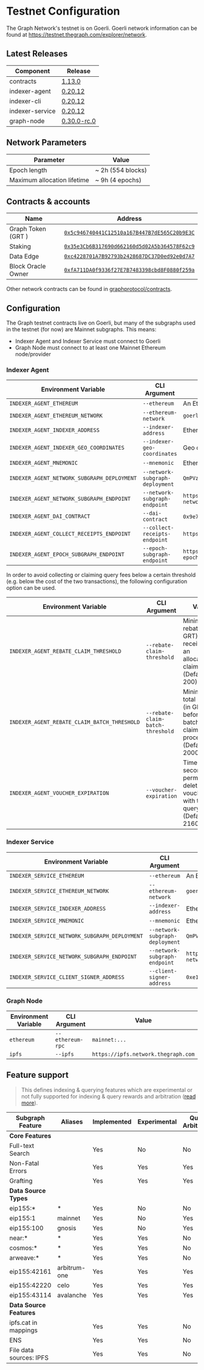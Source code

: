 # Testnet Configuration

The Graph Network's testnet is on Goerli. Goerli network information can be found at https://testnet.thegraph.com/explorer/network.

## Latest Releases

| Component       | Release                                                                         |
| --------------- | ------------------------------------------------------------------------------- |
| contracts       | [1.13.0](https://github.com/graphprotocol/contracts/releases/tag/v1.13.0)       |
| indexer-agent   | [0.20.12](https://github.com/graphprotocol/indexer/releases/tag/v0.20.12)       |
| indexer-cli     | [0.20.12](https://github.com/graphprotocol/indexer/releases/tag/v0.20.12)       |
| indexer-service | [0.20.12](https://github.com/graphprotocol/indexer/releases/tag/v0.20.12)       |
| graph-node      | [0.30.0-rc.0](https://github.com/graphprotocol/graph-node/releases/tag/v0.30.0-rc.0)       |

## Network Parameters

| Parameter                   | Value             |
| --------------------------- | ----------------- |
| Epoch length                | ~ 2h (554 blocks) |
| Maximum allocation lifetime | ~ 9h (4 epochs)   |

## Contracts & accounts

| Name               | Address                                                                                                                        |
| ------------------ | ------------------------------------------------------------------------------------------------------------------------------ |
| Graph Token (GRT ) | [`0x5c946740441C12510a167B447B7dE565C20b9E3C`](https://goerli.etherscan.io/address/0x5c946740441C12510a167B447B7dE565C20b9E3C) |
| Staking            | [`0x35e3Cb6B317690d662160d5d02A5b364578F62c9`](https://goerli.etherscan.io/address/0x35e3Cb6B317690d662160d5d02A5b364578F62c9) |
| Data Edge          | [`0xc4228701A7B92793b2428687DC37D0ed92e0d7A7`](https://goerli.etherscan.io/address/0xc4228701A7B92793b2428687DC37D0ed92e0d7A7) |
| Block Oracle Owner | [`0xfA711DA0f9336f27E7B7483398cbd8F0880f259a`](https://goerli.etherscan.io/address/0xfA711DA0f9336f27E7B7483398cbd8F0880f259a) |

Other network contracts can be found in [graphprotocol/contracts](https://github.com/graphprotocol/contracts/blob/dev/addresses.json#L306).

## Configuration

The Graph testnet contracts live on Goerli, but many of the subgraphs used in the
testnet (for now) are Mainnet subgraphs. This means:

- Indexer Agent and Indexer Service must connect to Goerli
- Graph Node must connect to at least one Mainnet Ethereum node/provider

### Indexer Agent

| Environment Variable                        | CLI Argument                    | Value                                                                             |
| ------------------------------------------- | ------------------------------- | --------------------------------------------------------------------------------- |
| `INDEXER_AGENT_ETHEREUM`                    | `--ethereum`                    | An Ethereum Goerli node/provider                                                  |
| `INDEXER_AGENT_ETHEREUM_NETWORK`            | `--ethereum-network`            | `goerli`                                                                          |
| `INDEXER_AGENT_INDEXER_ADDRESS`             | `--indexer-address`             | Ethereum address of testnet indexer                                               |
| `INDEXER_AGENT_INDEXER_GEO_COORDINATES`     | `--indexer-geo-coordinates`     | Geo coordinates of testnet indexer infrastructure                                 |
| `INDEXER_AGENT_MNEMONIC`                    | `--mnemonic`                    | Ethereum mnemonic for testnet operator                                            |
| `INDEXER_AGENT_NETWORK_SUBGRAPH_DEPLOYMENT` | `--network-subgraph-deployment` | `QmPVz18RFwK6hE5rZFWERk23LgrTBz2FCkZzgPSrFxFWN4`                                  |
| `INDEXER_AGENT_NETWORK_SUBGRAPH_ENDPOINT`   | `--network-subgraph-endpoint`   | `https://api.thegraph.com/subgraphs/name/graphprotocol/graph-network-goerli`      |
| `INDEXER_AGENT_DAI_CONTRACT`                | `--dai-contract`                | `0x9e7e607afd22906f7da6f1ec8f432d6f244278be` (GDAI)                               |
| `INDEXER_AGENT_COLLECT_RECEIPTS_ENDPOINT`   | `--collect-receipts-endpoint`   | `https://gateway.testnet.thegraph.com/collect-receipts`                           |
| `INDEXER_AGENT_EPOCH_SUBGRAPH_ENDPOINT`     | `--epoch-subgraph-endpoint`     | `https://api.thegraph.com/subgraphs/name/graphprotocol/goerli-epoch-block-oracle` |

In order to avoid collecting or claiming query fees below a certain threshold
(e.g. below the cost of the two transactions), the following configuration
option can be used.

| Environment Variable                         | CLI Argument                      | Value                                                                                     |
| -------------------------------------------- | --------------------------------- | ----------------------------------------------------------------------------------------- |
| `INDEXER_AGENT_REBATE_CLAIM_THRESHOLD`       | `--rebate-claim-threshold`        | Minimum rebate (in GRT) received for an allocation to claim (Default: 200)                |
| `INDEXER_AGENT_REBATE_CLAIM_BATCH_THRESHOLD` | `--rebate-claim-batch-threshold`  | Minimum total rebates (in GRT) before a batched claim is processed (Default: 2000)        |
| `INDEXER_AGENT_VOUCHER_EXPIRATION`           | `--voucher-expiration`            | Time (in seconds) to permanently delete vouchers with too few query fees  (Default: 2160) |

### Indexer Service

| Environment Variable                          | CLI Argument                    | Value                                                                           |
| --------------------------------------------- | ------------------------------- | ------------------------------------------------------------------------------- |
| `INDEXER_SERVICE_ETHEREUM`                    | `--ethereum`                    | An Ethereum Goerli node/provider                                                |
| `INDEXER_SERVICE_ETHEREUM_NETWORK`            | `--ethereum-network`            | `goerli`                                                                        |
| `INDEXER_SERVICE_INDEXER_ADDRESS`             | `--indexer-address`             | Ethereum address of testnet indexer                                             |
| `INDEXER_SERVICE_MNEMONIC`                    | `--mnemonic`                    | Ethereum mnemonic for testnet operator                                          |
| `INDEXER_SERVICE_NETWORK_SUBGRAPH_DEPLOYMENT` | `--network-subgraph-deployment` | `QmPVz18RFwK6hE5rZFWERk23LgrTBz2FCkZzgPSrFxFWN4`                                |
| `INDEXER_SERVICE_NETWORK_SUBGRAPH_ENDPOINT`   | `--network-subgraph-endpoint`   | `https://api.thegraph.com/subgraphs/name/graphprotocol/graph-network-goerli`    |
| `INDEXER_SERVICE_CLIENT_SIGNER_ADDRESS`       | `--client-signer-address`       | `0xe1EC4339019eC9628438F8755f847e3023e4ff9c`                                    |

### Graph Node

| Environment Variable | CLI Argument     | Value                               |
| -------------------- | ---------------- | ----------------------------------- |
| `ethereum`           | `--ethereum-rpc` | `mainnet:...`                       |
| `ipfs`               | `--ipfs`         | `https://ipfs.network.thegraph.com` |

## Feature support

> This defines indexing & querying features which are experimental or not fully supported for indexing & query rewards and arbitration ([read more](../feature-support-matrix.md)).

| Subgraph Feature         | Aliases | Implemented | Experimental | Query Arbitration | Indexing Arbitration | Indexing Rewards |
|--------------------------|---------|-------------|--------------|-------------------|----------------------|------------------|
| **Core Features**        |         |             |              |                   |                      |                  |
| Full-text Search         |         | Yes         | No           | No                | Yes                  | Yes              |
| Non-Fatal Errors         |         | Yes         | Yes          | Yes               | Yes                  | Yes              |
| Grafting                 |         | Yes         | Yes          | Yes               | Yes                  | Yes              |
| **Data Source Types**    |         |             |              |                   |                      |                  |
| eip155:*                 | *       | Yes         | No           | No                | No                   | No               |
| eip155:1                 | mainnet | Yes         | No           | Yes               | Yes                  | Yes              |
| eip155:100               | gnosis  | Yes         | No           | Yes               | Yes                  | Yes              |
| near:*                   | *       | Yes         | Yes          | No                | No                   | No               |
| cosmos:*                 | *       | Yes         | Yes          | No                | No                   | No               |
| arweave:*                | *       | Yes         | Yes          | No                | No                   | No               |
| eip155:42161             | arbitrum-one  | Yes   | Yes          | Yes               | Yes                  | Yes              |
| eip155:42220             | celo    | Yes         | Yes          | Yes               | Yes                  | Yes              |
| eip155:43114             | avalanche | Yes       | Yes          | Yes               | Yes                  | Yes              |
| **Data Source Features** |         |             |              |                   |                      |                  |
| ipfs.cat in mappings     |         | Yes         | Yes          | No                | No                   | No               |
| ENS                      |         | Yes         | Yes          | No                | No                   | No               |
| File data sources: IPFS  |         | Yes         | Yes          | No                | Yes                  | Yes              |
